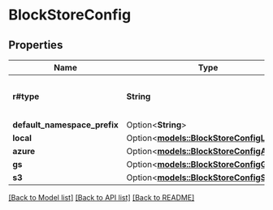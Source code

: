 # BlockStoreConfig

## Properties

Name | Type | Description | Notes
------------ | ------------- | ------------- | -------------
**r#type** | **String** | type of support storage type | 
**default_namespace_prefix** | Option<**String**> |  | [optional]
**local** | Option<[**models::BlockStoreConfigLocal**](BlockStoreConfig_local.md)> |  | [optional]
**azure** | Option<[**models::BlockStoreConfigAzure**](BlockStoreConfig_azure.md)> |  | [optional]
**gs** | Option<[**models::BlockStoreConfigGs**](BlockStoreConfig_gs.md)> |  | [optional]
**s3** | Option<[**models::BlockStoreConfigS3**](BlockStoreConfig_s3.md)> |  | [optional]

[[Back to Model list]](../README.md#documentation-for-models) [[Back to API list]](../README.md#documentation-for-api-endpoints) [[Back to README]](../README.md)


